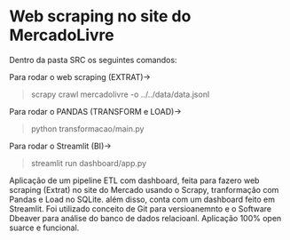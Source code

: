 ﻿# Web scraping no site do MercadoLivre

Dentro da pasta SRC os seguintes comandos:

Para rodar o web scraping (EXTRAT)->

> scrapy crawl mercadolivre -o ../../data/data.jsonl

Para rodar o PANDAS (TRANSFORM e LOAD)->

> python transformacao/main.py


Para rodar o Streamlit (BI)->

> streamlit run dashboard/app.py 


Aplicação de um pipeline ETL com dashboard, feita para fazero web scraping (Extrat) no site do Mercado usando o Scrapy, tranformação com Pandas e Load no SQLite. além disso, conta com um dashboard feito em Streamlit. Foi utilizado conceito de Git para versioanemnto e o Software Dbeaver para análise do banco de dados relacioanl.
Aplicação 100% open suarce e funcional.
